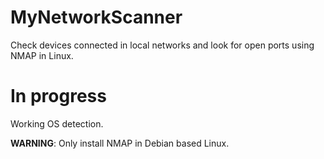 # MyNetworkScanner
Check devices connected in local networks and look for open ports using NMAP in Linux.

# In progress
Working OS detection. 

**WARNING**: Only install NMAP in Debian based Linux.
